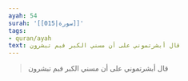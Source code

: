 ```yaml
---
ayah: 54
surah: '[[015|سورة]]'
tags:
- quran/ayah
text: قال أبشرتموني على أن مسني الكبر فبم تبشرون
---
```

> قال أبشرتموني على أن مسني الكبر فبم تبشرون
